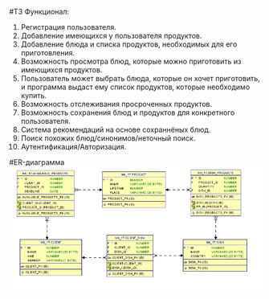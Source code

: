 #ТЗ
Функционал:
1. Регистрация пользователя.
2. Добавление имеющихся у пользователя продуктов.
3. Добавление блюда и списка продуктов, необходимых для его приготовления.
4. Возможность просмотра блюд, которые можно приготовить из имеющихся продуктов.
5. Пользователь может выбрать блюда, которые он хочет приготовить, и программа выдаст ему список продуктов, которые необходимо купить.
6. Возможность отслеживания просроченных продуктов.
7. Возможность сохранения блюд и продуктов для конкретного пользователя.
8. Система рекомендаций на основе сохраннёных блюд.
9. Поиск похожих блюд/синонимов/неточный поиск.
10. Аутентификация/Авторизация.

#ER-диаграмма
![ER-диаграмма](https://github.com/Nazhadna/nc_project/raw/master/Docs/ER2.png)
